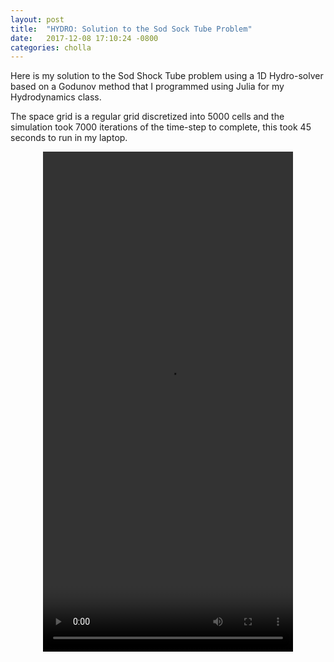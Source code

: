 ```yaml
---
layout: post
title:  "HYDRO: Solution to the Sod Sock Tube Problem"
date:   2017-12-08 17:10:24 -0800
categories: cholla
---
```


Here is my solution to the Sod Shock Tube problem using a 1D Hydro-solver based on a Godunov method that I programmed using Julia for my Hydrodynamics class.

The space grid is a regular grid discretized into 5000 cells and the simulation took 7000 iterations of the time-step to complete, this took 45 seconds to run in my laptop.  

<div style="text-align: center">
<video src="{{ site.url }}assets/videos/shock_tube_anim.mp4" width="400" height="800" controls preload> </video>
</div>
